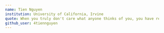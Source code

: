 ```yaml
---
name: Tien Nguyen
institution: University of California, Irvine
quote: When you truly don't care what anyone thinks of you, you have reached a dangerously awesome level of freedom.
github_user: 4tiennguyen
---
```

